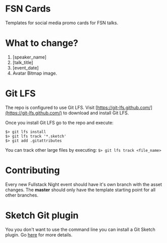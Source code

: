 # FSN Cards

Templates for social media promo cards for FSN talks.

# What to change?

1. \[speaker_name\]
2. \[talk_title\]
3. \[event_date\]
4. Avatar Bitmap image.

# Git LFS

The repo is configured to use Git LFS. Visit [https://git-lfs.github.com/](https://git-lfs.github.com/) to download and install Git LFS.

Once you install Git LFS go to the repo and execute:

```
$> git lfs install
$> git lfs track '*.sketch'
$> git add .gitattributes
```

You can track other large files by executing: ```$> git lfs track <file_name>```

# Contributing

Every new Fullstack Night event should have it's own branch with the asset changes. The __master__ should only have the template starting point for all other branches.

# Sketch Git plugin

You you don't want to use the command line you can install a Git Sketch plugin. Go [here](http://mathieudutour.github.io/git-sketch-plugin/) for more details.
